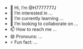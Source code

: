 - 👋 Hi, I’m @H7777777J
- 👀 I’m interested in ...
- 🌱 I’m currently learning ...
- 💞️ I’m looking to collaborate on ...
- 📫 How to reach me ...
- 😄 Pronouns: ...
- ⚡ Fun fact: ...

<!---
H7777777J/H7777777J is a ✨ special ✨ repository because its `README.md` (this file) appears on your GitHub profile.
You can click the Preview link to take a look at your changes.
--->
